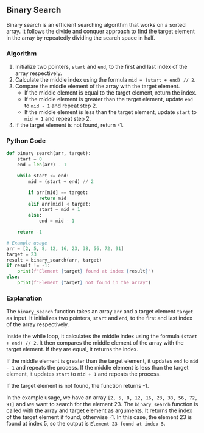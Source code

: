 ## Binary Search

Binary search is an efficient searching algorithm that works on a sorted array. It follows the divide and conquer approach to find the target element in the array by repeatedly dividing the search space in half.

### Algorithm

1. Initialize two pointers, `start` and `end`, to the first and last index of the array respectively.
2. Calculate the middle index using the formula `mid = (start + end) // 2`.
3. Compare the middle element of the array with the target element.
   - If the middle element is equal to the target element, return the index.
   - If the middle element is greater than the target element, update `end` to `mid - 1` and repeat step 2.
   - If the middle element is less than the target element, update `start` to `mid + 1` and repeat step 2.
4. If the target element is not found, return -1.

### Python Code

```python
def binary_search(arr, target):
    start = 0
    end = len(arr) - 1

    while start <= end:
        mid = (start + end) // 2

        if arr[mid] == target:
            return mid
        elif arr[mid] < target:
            start = mid + 1
        else:
            end = mid - 1

    return -1

# Example usage
arr = [2, 5, 8, 12, 16, 23, 38, 56, 72, 91]
target = 23
result = binary_search(arr, target)
if result != -1:
    print(f"Element {target} found at index {result}")
else:
    print(f"Element {target} not found in the array")
```

### Explanation

The `binary_search` function takes an array `arr` and a target element `target` as input. It initializes two pointers, `start` and `end`, to the first and last index of the array respectively.

Inside the while loop, it calculates the middle index using the formula `(start + end) // 2`. It then compares the middle element of the array with the target element. If they are equal, it returns the index.

If the middle element is greater than the target element, it updates `end` to `mid - 1` and repeats the process. If the middle element is less than the target element, it updates `start` to `mid + 1` and repeats the process.

If the target element is not found, the function returns -1.

In the example usage, we have an array `[2, 5, 8, 12, 16, 23, 38, 56, 72, 91]` and we want to search for the element 23. The `binary_search` function is called with the array and target element as arguments. It returns the index of the target element if found, otherwise -1. In this case, the element 23 is found at index 5, so the output is `Element 23 found at index 5`.